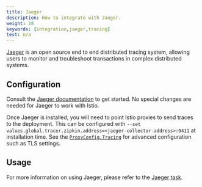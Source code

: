 ```yaml
---
title: Jaeger
description: How to integrate with Jaeger.
weight: 28
keywords: [integration,jaeger,tracing]
test: n/a
---
```


[Jaeger](https://www.jaegertracing.io/) is an open source end to end distributed tracing system, allowing users to monitor and troubleshoot transactions in complex distributed systems.

## Configuration

Consult the [Jaeger documentation](https://www.jaegertracing.io/) to get started. No special changes are needed for Jaeger to work with Istio.

Once Jaeger is installed, you will need to point Istio proxies to send traces to the deployment. This can be configured with `--set values.global.tracer.zipkin.address=<jaeger-collector-address>:9411` at installation time. See the [`ProxyConfig.Tracing`](/pt-br/docs/reference/config/istio.mesh.v1alpha1/#Tracing) for advanced configuration such as TLS settings.

## Usage

For more information on using Jaeger, please refer to the [Jaeger task](/pt-br/docs/tasks/observability/distributed-tracing/jaeger/).
